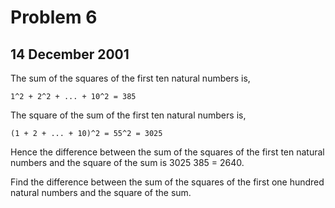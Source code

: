 # Problem 6
## 14 December 2001
The sum of the squares of the first ten natural numbers is,

`1^2 + 2^2 + ... + 10^2 = 385`

The square of the sum of the first ten natural numbers is,

`(1 + 2 + ... + 10)^2 = 55^2 = 3025`

Hence the difference between the sum of the squares of the first ten natural numbers and the square of the sum is 3025  385 = 2640.

Find the difference between the sum of the squares of the first one hundred natural numbers and the square of the sum.
